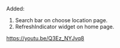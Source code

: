 Added:
1. Search bar on choose location page.
2. RefreshIndicator widget on home page.

https://youtu.be/Q3Ez_NYJvq8
